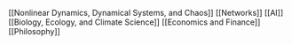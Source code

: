 [[Nonlinear Dynamics, Dynamical Systems, and Chaos]]
[[Networks]]
[[AI]]
[[Biology, Ecology, and Climate Science]]
[[Economics and Finance]]
[[Philosophy]]